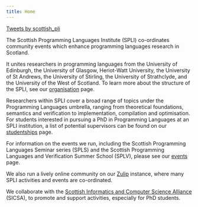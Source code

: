 ```yaml
---
title: Home
---
```


<a class="twitter-timeline" href="https://twitter.com/scottish_pli?ref_src=twsrc%5Etfw">Tweets by scottish_pli</a> <script async src="https://platform.twitter.com/widgets.js" charset="utf-8"></script>

The Scottish Programming Languages Institute (SPLI) co-ordinates community events which enhance programming languages research in Scotland.

It unites researchers in programming languages from the University of Edinburgh, the University of Glasgow, Heriot-Watt University, the University of St Andrews, the University of Stirling, the University of Strathclyde, and the University of the West of Scotland. To learn more about the structure of the SPLI, see our [organisation](/01-people.html) page.

Researchers within SPLI cover a broad range of topics under the Programming Languages umbrella, ranging from theoretical foundations, semantics and verification to implementation, compilation and optimisation. For students interested in pursuing a PhD in Programming Languages at an SPLI institution, a list of potential supervisors can be found on our [studentships](/03-studentships.html) page.

For information on the events we run, including the Scottish Programming Languages Seminar series (SPLS) and the Scottish Programming Languages and Verification Summer School (SPLV), please see our [events](/02-events.html) page. 

We also run a lively online community on our [Zulip](http://spls.zulipchat.com/) instance, where many SPLI activities and events are co-ordinated. 

We collaborate with the [Scottish Informatics and Computer Science Alliance](https://www.sicsa.ac.uk/) (SICSA), to promote and support activities, especially for PhD students.
